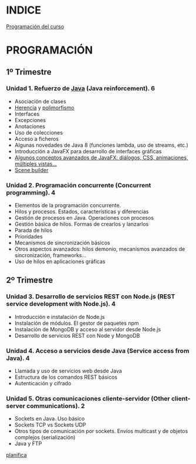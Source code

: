 
# INDICE
[Programación del curso](https://github.com/manviny/PSP/blob/master/README.md#programaci%C3%93n)

# PROGRAMACIÓN

## 1º Trimestre

### Unidad 1. Refuerzo de [Java](https://www.youtube.com/watch?v=Mmmrp8PRLOo&t=60s) (Java reinforcement). 6

- Asociación de clases 
- [Herencia](https://www.youtube.com/watch?v=MG0hOuk6fqU) y [polimorfismo](https://www.youtube.com/watch?v=8HDLKH3KF2U) 
- Interfaces
- Excepciones 
- Anotaciones
- Uso de colecciones
- Acceso a ficheros
- Algunas novedades de Java 8 (funciones lambda, uso de streams, etc.) 
- Introducción a JavaFX para desarrollo de interfaces gráficas
- [Algunos conceptos avanzados de JavaFX: diálogos, CSS, animaciones, múltiples vistas...](https://www.youtube.com/watch?v=m1NpeB2pTUU&list=PL6jVU3Y_5Q66kJRn1K_8nYUHzdsGZxyGi)
- [Scene builder](https://www.youtube.com/watch?v=cZ_U5W3qH38)

### Unidad 2. Programación concurrente (Concurrent programming). 4

- Elementos de la programación concurrente.
- Hilos y procesos. Estados, características y diferencias
- Gestión de procesos en Java. Operaciones con procesos
- Gestión básica de hilos. Formas de crearlos y lanzarlos
- Parada de hilos
- Prioridades
- Mecanismos de sincronización básicos
- Otros aspectos avanzados: hilos demonio, mecanismos avanzados de sincronización, frameworks...
- Uso de hilos en aplicaciones gráficas

## 2º Trimestre

### Unidad 3. Desarrollo de servicios REST con Node.js (REST service development with Node.js). 4

- Introducción e instalación de Node.js
- Instalación de módulos. El gestor de paquetes npm 
- Instalación de MongoDB y acceso al servidor desde Node.js 
- Desarrollo de servicios REST con Node y MongoDB

### Unidad 4. Acceso a servicios desde Java (Service access from Java). 4

- Llamada y uso de servicios web desde Java 
- Estructura de los comandos REST básicos 
- Autenticación y cifrado

### Unidad 5. Otras comunicaciones cliente-servidor (Other client-server communications). 2

- Sockets en Java. Uso básico
- Sockets TCP vs Sockets UDP
- Otros tipos de comunicación por sockets. Envíos multicast y de objetos complejos (serialización)
- Java y FTP

[planifica](https://github.com/manviny/PSP/blob/master/Planificaci%C3%B3n%20de%20procesos.md)
